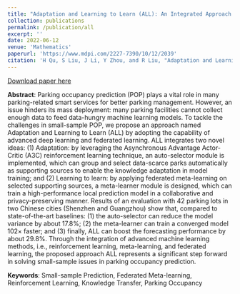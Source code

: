 ```yaml
---
title: "Adaptation and Learning to Learn (ALL): An Integrated Approach for Small-Sample Parking Occupancy Prediction"
collection: publications
permalink: /publication/all
excerpt: ''
date: 2022-06-12
venue: 'Mathematics'
paperurl: 'https://www.mdpi.com/2227-7390/10/12/2039'
citation: 'H Qu, S Liu, J Li, Y Zhou, and R Liu, "Adaptation and Learning to Learn (ALL): An Integrated Approach for Small-Sample Parking Occupancy Prediction", Mathematics, 10(12):2039, Jun 2022, doi: 10.3390//math10122039.'
---
```


[Download paper here](http://nobody910.github.io/files/ALL.pdf)

**Abstract**: Parking occupancy prediction (POP) plays a vital role in many parking-related smart services for better parking management. However, an issue hinders its mass deployment: many parking facilities cannot collect enough data to feed data-hungry machine learning models. To tackle the challenges in small-sample POP, we propose an approach named Adaptation and Learning to Learn (ALL) by adopting the capability of advanced deep learning and federated learning. ALL integrates two novel ideas: (1) Adaptation: by leveraging the Asynchronous Advantage Actor-Critic (A3C) reinforcement learning technique, an auto-selector module is implemented, which can group and select data-scarce parks automatically as supporting sources to enable the knowledge adaptation in model training; and (2) Learning to learn: by applying federated meta-learning on selected supporting sources, a meta-learner module is designed, which can train a high-performance local prediction model in a collaborative and privacy-preserving manner. Results of an evaluation with 42 parking lots in two Chinese cities (Shenzhen and Guangzhou) show that, compared to state-of-the-art baselines: (1) the auto-selector can reduce the model variance by about 17.8%; (2) the meta-learner can train a converged model 102× faster; and (3) finally, ALL can boost the forecasting performance by about 29.8%. Through the integration of advanced machine learning methods, i.e., reinforcement learning, meta-learning, and federated learning, the proposed approach ALL represents a significant step forward in solving small-sample issues in parking occupancy prediction.

**Keywords**: Small-sample Prediction, Federated Meta-learning, Reinforcement Learning, Knowledge Transfer, Parking Occupancy

